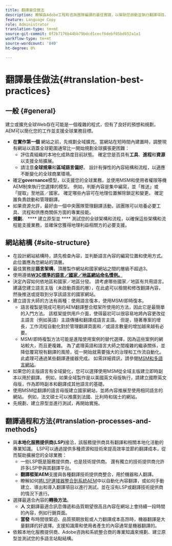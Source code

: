 ```yaml
---
title: 翻譯最佳做法
description: 瞭解由Adobe工程和咨詢團隊編譯的最佳實踐，以幫助您啟動並執行翻譯項目。
feature: Language Copy
role: Administrator
translation-type: tm+mt
source-git-commit: 0f2b7176b44bb79bdcd1cecf6debf05bd652a1a1
workflow-type: tm+mt
source-wordcount: '840'
ht-degree: 0%

---
```



# 翻譯最佳做法{#translation-best-practices}

## 一般 {#general}

建立或擴充全球Web存在可能是一個複雜的程式，但有了良好的預想和規劃，AEM可以簡化您的工作並支援全球業務目標。

* **在實作第一個** 網站之前，先規劃全域擴充。當網站在短時間內建置時，調整現有網站以涵蓋全球範圍通常比一開始規劃全球擴張更困難：
   * 評估貴組織的本地化成熟度目前狀態。 確定您是否具有&#x200B;**工具**、**進程**&#x200B;和&#x200B;**資源**&#x200B;以支援全局擴展。
   * 請注意&#x200B;**全球規章**&#x200B;和&#x200B;**區域語言偏好**。 設計有彈性的內容結構和流程，以適應不斷變化的全球商業環境。
* 確定&#x200B;**governance**&#x200B;模型，以支援您的全球業務，並使用MSM和使用者權限等機AEM制來執行您選擇的模型。 例如，判斷內容是集中編寫，並「推送」或「提取」至地區／國家。 確定哪些內容可在地理位置解除鎖定和變更。 確定誰負責啟動和管理翻譯。
* 如果資源允許，最好由一個中央團隊管理翻譯活動，該團隊可以培養必要工具、流程和供應商關係方面的專業技能。
* **規劃**、 **** 建立原型並 **** 測試您的全球架構和流程，以確保這些架構和流程能支援業務，並確保您獲得地理利益相關方的必要支援。

## 網站結構 {#site-structure}

* 在設計網站結構時，請先檢查內容，並判斷語言內容的編寫位置和使用方式。 此位置應為您網站的頂層。
* 最佳實務是&#x200B;**語言架構**，頂層製作網站和國家網站之間的層級不超過3。
* 使用遵循&#x200B;**[W3C標準的語言／國家／地區網站命名慣例。](/help/sites-cloud/authoring/fundamentals/accessible-content.md)**
* 決定內容如何依地區和國家／地區分發。 請考慮哪些國家／地區有共用語言。 建議您建立語言主版（未啟動頁面的層），在此處可以檢閱和修改翻譯內容，然後推送或提取到分享該語言的國家網站。
* 建立語言大師的方法有兩種：使用語言復本，使用MSM/即時復本。
   * 語言複製是現成可用的AEM翻譯整合框架所使用的方法，因此它是最簡單的入門方法。 該框架提供用戶介面，使得最初可以很容易地將內容更改從主語言（例如英語）主語傳播和翻譯成語言主語。 但是，隨著專案的增長，工作流程自動化對於管理翻譯頁面和／或語言數量的增加越來越有必要。
   * MSM/即時複製方法可能是進階使用案例的替代選擇，因為這些案例的網站較大，而且更複雜。 為了處理英語和語言大師之間複雜的繼承關係，並降低覆寫現有翻譯的風險，從一開始就需要強大的治理和工作流自動化。 此處理可通過某些翻譯連接器完成。 如需詳細資訊，請參閱[MSM和多語言網站](/help/sites-cloud/administering/msm/best-practices.md#msm-and-multilingual-websites)。
* 如果您的主版語言有全域變化，您可以選擇使用MSM從全域主版建立即時副本以用於翻譯。 例如，如果全域製作是以美國英文母版執行，請建立國際英文母版，作為即時副本和翻譯成其他語言的基礎。
* 使用MSM從翻譯的語言母版建立國家網站，並將內容推展至使用相同語言的網站。 例如，法文碩士可以推廣到法國、比利時和瑞士的網站。
* 先規劃、建立原型並進行測試，再開始實施。

## 翻譯過程和方法{#translation-processes-and-methods}

* 與&#x200B;**本地化服務提供商(LSP)**&#x200B;接洽，該服務提供商具有翻譯和相關本地化活動的專業知識。 LSP可以通過提供多種資源和技術來提高效率並節約翻譯成本，從而幫助擴展您的全球業務：
   * 一些LSP既是服務提供商，也是技術提供商。 還有獨立的技術提供商允許許多LSP參與其翻譯平台。
   * **翻譯框架AEM**&#x200B;支援與各種翻譯技術提供商整合，用於機器和人翻譯。
   * 瞭解如何[將LSP連接器整合到系統AEM](integration-framework.md)中以自動化內容翻譯，或如何手動建立、導出和導入翻譯項目以進行測試，並在沒有LSP或翻譯技術提供商的情況下進行。
* 選擇最適合內容的&#x200B;**轉換方法**。
   * **人** 文翻譯最適合訊息傳遞和品質期望很高且內容在網站上會持續一段時間的內容，例如行銷頁面。
   * **當發** 布時間很緊迫、品質預期放鬆或人力翻譯成本高昂時，機器翻譯是大量翻譯的好選擇。支援知識庫和使用者產生的內容通常是機器翻譯的。
* 依賴本地化服務提供商、Adobe咨詢和系統整合商的專業知識來規劃、建立原型並測試您的多語言站點結構。
